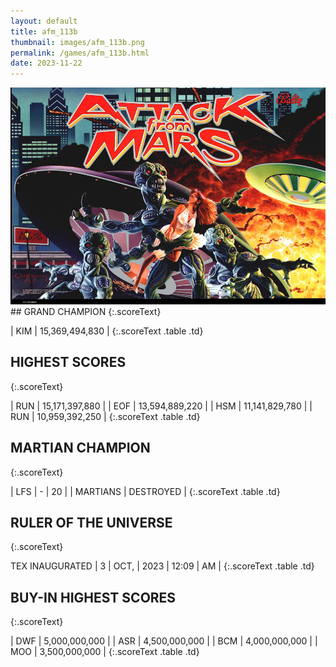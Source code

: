 ```yaml
---
layout: default
title: afm_113b
thumbnail: images/afm_113b.png
permalink: /games/afm_113b.html
date: 2023-11-22
---
```


<img src="../images/afm_113b.png" class="gameThumbnail img-fluid mx-auto align-middle">
## GRAND CHAMPION
{:.scoreText}

| KIM | 15,369,494,830 | 
{:.scoreText .table .td}

## HIGHEST SCORES
{:.scoreText}

| RUN | 15,171,397,880 | 
| EOF | 13,594,889,220 | 
| HSM | 11,141,829,780 | 
| RUN | 10,959,392,250 | 
{:.scoreText .table .td}

## MARTIAN CHAMPION
{:.scoreText}

| LFS | - | 20 | 
| MARTIANS | DESTROYED | 
{:.scoreText .table .td}

## RULER OF THE UNIVERSE
{:.scoreText}

TEX
INAUGURATED
| 3 | OCT, | 2023 | 12:09 | AM | 
{:.scoreText .table .td}

## BUY-IN HIGHEST SCORES
{:.scoreText}

| DWF | 5,000,000,000 | 
| ASR | 4,500,000,000 | 
| BCM | 4,000,000,000 | 
| MOO | 3,500,000,000 | 
{:.scoreText .table .td}

